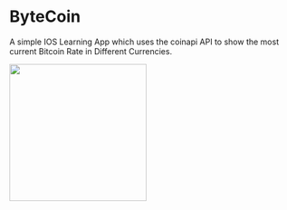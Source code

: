 # ByteCoin

A simple IOS Learning App which uses the coinapi API to show the most current Bitcoin Rate in Different Currencies.





<img width="242" src="https://user-images.githubusercontent.com/46162359/209044772-a390e595-bb93-4a3d-a8e9-021bcc780e4a.gif">








































